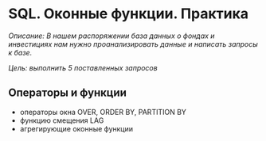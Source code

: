 # SQL. Оконные функции. Практика

*Описание: В нашем распоряжении база данных о фондах и инвестициях нам нужно проанализировать данные и написать запросы к базе.*

*Цель: выполнить 5 поставленных запросов*

## Операторы и функции
* операторы окна OVER, ORDER BY, PARTITION BY
* функцию смещения LAG
* агрегирующие оконные функции